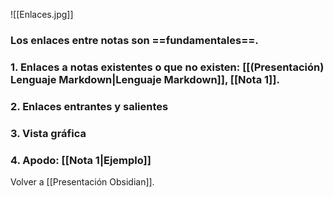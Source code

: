![[Enlaces.jpg]]

### Los enlaces entre notas son ==fundamentales==.
### 1. Enlaces a notas existentes o que no existen: [[(Presentación) Lenguaje Markdown|Lenguaje Markdown]], [[Nota 1]].

### 2. Enlaces entrantes y salientes
### 3. Vista gráfica
### 4. Apodo: [[Nota 1|Ejemplo]]

Volver a [[Presentación Obsidian]].

